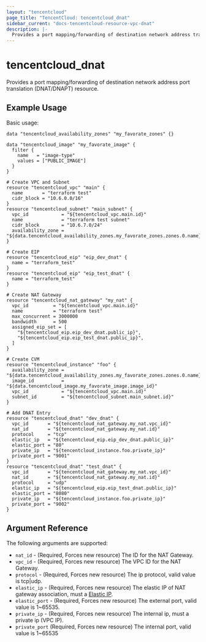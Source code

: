 ```yaml
---
layout: "tencentcloud"
page_title: "TencentCloud: tencentcloud_dnat"
sidebar_current: "docs-tencentcloud-resource-vpc-dnat"
description: |-
  Provides a port mapping/forwarding of destination network address translation (DNAT/DNAPT) resource.
---
```


# tencentcloud_dnat

Provides a port mapping/forwarding of destination network address port translation (DNAT/DNAPT) resource.

## Example Usage

Basic usage:

```hcl
data "tencentcloud_availability_zones" "my_favorate_zones" {}

data "tencentcloud_image" "my_favorate_image" {
  filter {
    name   = "image-type"
    values = ["PUBLIC_IMAGE"]
  }
}

# Create VPC and Subnet
resource "tencentcloud_vpc" "main" {
  name       = "terraform test"
  cidr_block = "10.6.0.0/16"
}
resource "tencentcloud_subnet" "main_subnet" {
  vpc_id            = "${tencentcloud_vpc.main.id}"
  name              = "terraform test subnet"
  cidr_block        = "10.6.7.0/24"
  availability_zone = "${data.tencentcloud_availability_zones.my_favorate_zones.zones.0.name}"
}

# Create EIP
resource "tencentcloud_eip" "eip_dev_dnat" {
  name = "terraform_test"
}
resource "tencentcloud_eip" "eip_test_dnat" {
  name = "terraform_test"
}

# Create NAT Gateway
resource "tencentcloud_nat_gateway" "my_nat" {
  vpc_id         = "${tencentcloud_vpc.main.id}"
  name           = "terraform test"
  max_concurrent = 3000000
  bandwidth      = 500
  assigned_eip_set = [
    "${tencentcloud_eip.eip_dev_dnat.public_ip}",
    "${tencentcloud_eip.eip_test_dnat.public_ip}",
  ]
}

# Create CVM
resource "tencentcloud_instance" "foo" {
  availability_zone = "${data.tencentcloud_availability_zones.my_favorate_zones.zones.0.name}"
  image_id          = "${data.tencentcloud_image.my_favorate_image.image_id}"
  vpc_id            = "${tencentcloud_vpc.main.id}"
  subnet_id         = "${tencentcloud_subnet.main_subnet.id}"
}

# Add DNAT Entry
resource "tencentcloud_dnat" "dev_dnat" {
  vpc_id       = "${tencentcloud_nat_gateway.my_nat.vpc_id}"
  nat_id       = "${tencentcloud_nat_gateway.my_nat.id}"
  protocol     = "tcp"
  elastic_ip   = "${tencentcloud_eip.eip_dev_dnat.public_ip}"
  elastic_port = "80"
  private_ip   = "${tencentcloud_instance.foo.private_ip}"
  private_port = "9001"
}
resource "tencentcloud_dnat" "test_dnat" {
  vpc_id       = "${tencentcloud_nat_gateway.my_nat.vpc_id}"
  nat_id       = "${tencentcloud_nat_gateway.my_nat.id}"
  protocol     = "udp"
  elastic_ip   = "${tencentcloud_eip.eip_test_dnat.public_ip}"
  elastic_port = "8080"
  private_ip   = "${tencentcloud_instance.foo.private_ip}"
  private_port = "9002"
}
```

## Argument Reference

The following arguments are supported:

* `nat_id` - (Required, Forces new resource) The ID for the NAT Gateway.
* `vpc_id` - (Required, Forces new resource) The VPC ID for the NAT Gateway.
* `protocol` - (Required, Forces new resource) The ip protocol, valid value is tcp|udp.
* `elastic_ip` - (Required, Forces new resource) The elastic IP of NAT gateway association, must a [Elastic IP](eip.html).
* `elastic_port` - (Required, Forces new resource) The external port, valid value is 1~65535.
* `private_ip` - (Required, Forces new resource) The internal ip, must a private ip (VPC IP).
* `private_port` (Required, Forces new resource) The internal port, valid value is 1~65535
